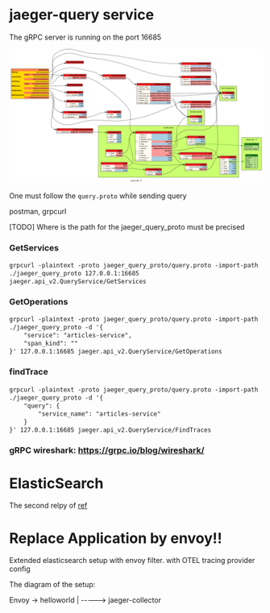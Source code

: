 # jaeger-query service 

The gRPC server is running on the port 16685

![gRPC query](./jaeger-lab/images/query_simplified.png)


One must follow the `query.proto` while sending query 

postman, grpcurl

[TODO] Where is the path for the jaeger_query_proto must be precised 

### GetServices
```
grpcurl -plaintext -proto jaeger_query_proto/query.proto -import-path ./jaeger_query_proto 127.0.0.1:16685 jaeger.api_v2.QueryService/GetServices
```

### GetOperations
```
grpcurl -plaintext -proto jaeger_query_proto/query.proto -import-path ./jaeger_query_proto -d '{
    "service": "articles-service",
    "span_kind": ""
}' 127.0.0.1:16685 jaeger.api_v2.QueryService/GetOperations
```

### findTrace
```
grpcurl -plaintext -proto jaeger_query_proto/query.proto -import-path ./jaeger_query_proto -d '{ 
    "query": {
        "service_name": "articles-service"
    }
}' 127.0.0.1:16685 jaeger.api_v2.QueryService/FindTraces 
```
### gRPC wireshark: https://grpc.io/blog/wireshark/ 

# ElasticSearch 
The second relpy of [ref](https://stackoverflow.com/questions/51785812/how-to-configure-jaeger-with-elasticsearch)

# Replace Application by envoy!! 
Extended elasticsearch setup with envoy filter. with OTEL tracing provider
config

The diagram of the setup: 


Envoy -> helloworld
  |
  -----> jaeger-collector 


